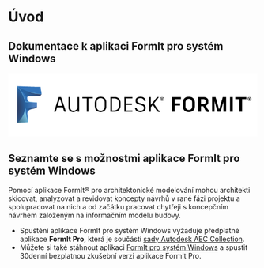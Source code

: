 # Úvod

## Dokumentace k aplikaci FormIt pro systém Windows

![](<.gitbook/assets/b5030b43-df24-4259-ad6a-94bcad61bc78 (1).png>)

## Seznamte se s možnostmi aplikace FormIt pro systém Windows

Pomocí aplikace FormIt® pro architektonické modelování mohou architekti skicovat, analyzovat a revidovat koncepty návrhů v rané fázi projektu a spolupracovat na nich a od začátku pracovat chytřeji s koncepčním návrhem založeným na informačním modelu budovy.

* Spuštění aplikace FormIt pro systém Windows vyžaduje předplatné aplikace **FormIt Pro**, která je součástí [sady Autodesk AEC Collection](https://www.autodesk.cz/collections/architecture-engineering-construction/overview).
* Můžete si také stáhnout aplikaci [FormIt pro systém Windows](https://formit.autodesk.com/page/download) a spustit 30denní bezplatnou zkušební verzi aplikace FormIt Pro.

